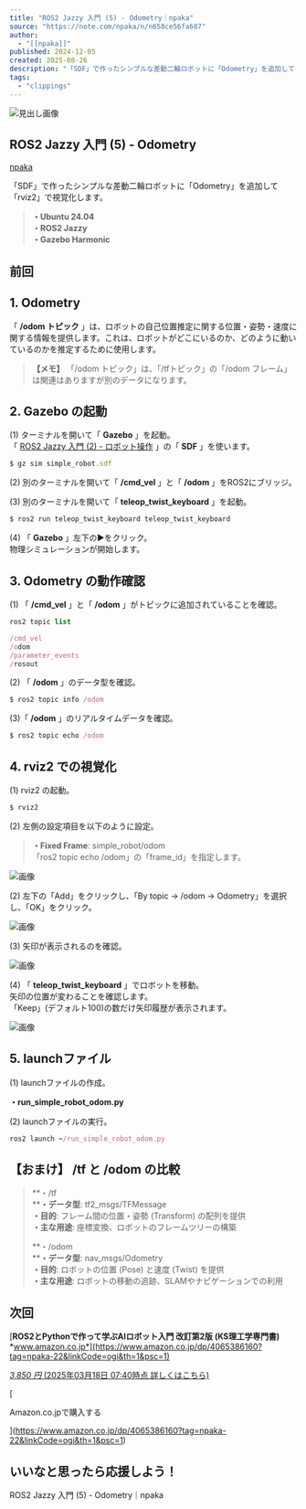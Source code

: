 ```yaml
---
title: "ROS2 Jazzy 入門 (5) - Odometry｜npaka"
source: "https://note.com/npaka/n/n658ce56fa687"
author:
  - "[[npaka]]"
published: 2024-12-05
created: 2025-08-26
description: "「SDF」で作ったシンプルな差動二輪ロボットに「Odometry」を追加して「rviz2」で視覚化します。   ・Ubuntu 24.04 ・ROS2 Jazzy ・Gazebo Harmonic    前回  1. Odometry  「/odom トピック」は、ロボットの自己位置推定に関する位置・姿勢・速度に関する情報を提供します。これは、ロボットがどこにいるのか、どのように動いているのかを推定するために使用します。   【メモ】「/odom トピック」は、「/tfトピック」の「/odom フレーム」は関連はありますが別のデータになります。   2. Gazebo の起動  (1"
tags:
  - "clippings"
---
```

![見出し画像](https://assets.st-note.com/production/uploads/images/164487273/rectangle_large_type_2_369110a98e10b1f74a54e972b09a7d89.png?width=1200)

## ROS2 Jazzy 入門 (5) - Odometry

[npaka](https://note.com/npaka)

「SDF」で作ったシンプルな差動二輪ロボットに「Odometry」を追加して「rviz2」で視覚化します。

> **・Ubuntu 24.04  
> ・ROS2 Jazzy  
> ・Gazebo Harmonic**

## 前回

## 1\. Odometry

「 **/odom トピック** 」は、ロボットの自己位置推定に関する位置・姿勢・速度に関する情報を提供します。これは、ロボットがどこにいるのか、どのように動いているのかを推定するために使用します。

> **【メモ】** 「/odom トピック」は、「/tfトピック」の「/odom フレーム」は関連はありますが別のデータになります。

## 2\. Gazebo の起動

(1) ターミナルを開いて「 **Gazebo** 」を起動。  
「 [ROS2 Jazzy 入門 (2) - ロボット操作](https://note.com/npaka/n/n1c5820bfe0bf) 」の「 **SDF** 」を使います。

```ruby
$ gz sim simple_robot.sdf
```

(2) 別のターミナルを開いて「 **/cmd\_vel** 」と「 **/odom** 」をROS2にブリッジ。

(3) 別のターミナルを開いて「 **teleop\_twist\_keyboard** 」を起動。

```ruby
$ ros2 run teleop_twist_keyboard teleop_twist_keyboard
```

(4) 「 **Gazebo** 」左下の▶をクリック。  
物理シミュレーションが開始します。

## 3\. Odometry の動作確認

(1) 「 **/cmd\_vel** 」と「 **/odom** 」がトピックに追加されていることを確認。

```php
ros2 topic list
```

```ruby
/cmd_vel
/odom
/parameter_events
/rosout
```

(2) 「 **/odom** 」のデータ型を確認。

```ruby
$ ros2 topic info /odom
```

(3)「 **/odom** 」のリアルタイムデータを確認。

```ruby
$ ros2 topic echo /odom
```

## 4\. rviz2 での視覚化

(1) rviz2 の起動。

```ruby
$ rviz2
```

(2) 左側の設定項目を以下のように設定。

> **・Fixed Frame**: simple\_robot/odom  
> 「ros2 topic echo /odom」の「frame\_id」を指定します。

![画像](https://assets.st-note.com/img/1733530901-EF9ibfgzuyYMeXsOS57mkV2l.png?width=1200)

(2) 左下の「Add」をクリックし、「By topic → /odom → Odometry」を選択し、「OK」をクリック。

![画像](https://assets.st-note.com/img/1733356000-jQTYJzqbNgAm6De31psUaSc8.png?width=1200)

(3) 矢印が表示されるのを確認。

![画像](https://assets.st-note.com/img/1733530916-su6pH54TbVI83Gwa1ldjf9ch.png?width=1200)

(4) 「 **teleop\_twist\_keyboard** 」でロボットを移動。  
矢印の位置が変わることを確認します。  
「Keep」(デフォルト100)の数だけ矢印履歴が表示されます。

![画像](https://assets.st-note.com/img/1733530926-0aRwvAK4GPbVtoUD5xYqTh9O.png?width=1200)

## 5\. launchファイル

(1) launchファイルの作成。

**・run\_simple\_robot\_odom.py**

(2) launchファイルの実行。

```ruby
ros2 launch ~/run_simple_robot_odom.py
```

## 【おまけ】 /tf と /odom の比較

> **・/tf  
> ****・データ型**: tf2\_msgs/TFMessage  
> **・目的**: フレーム間の位置・姿勢 (Transform) の配列を提供  
> **・主な用途**: 座標変換、ロボットのフレームツリーの構築  
>   
> **・/odom  
> ****・データ型**: nav\_msgs/Odometry  
> **・目的**: ロボットの位置 (Pose) と速度 (Twist) を提供  
> **・主な用途**: ロボットの移動の追跡、SLAMやナビゲーションでの利用

## 次回

  

[**ROS2とPythonで作って学ぶAIロボット入門 改訂第2版 (KS理工学専門書)** *www.amazon.co.jp*](https://www.amazon.co.jp/dp/4065386160?tag=npaka-22&linkCode=ogi&th=1&psc=1)

[*3,850 円* (2025年03月18日 07:40時点 詳しくはこちら)](https://www.amazon.co.jp/dp/4065386160?tag=npaka-22&linkCode=ogi&th=1&psc=1)

[

Amazon.co.jpで購入する

](https://www.amazon.co.jp/dp/4065386160?tag=npaka-22&linkCode=ogi&th=1&psc=1)

  

## いいなと思ったら応援しよう！

ROS2 Jazzy 入門 (5) - Odometry｜npaka